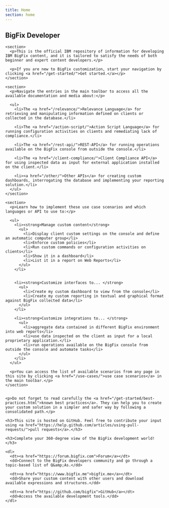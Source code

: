 ```yaml
---
title: Home
section: home
---
```


<div class="container-left">
  <article class="article">
    <h1>BigFix Developer</h1>

    <section>
      <p>This is the official IBM repository of information for developing IBM BigFix content, and it is tailored to satisfy the needs of both beginner and expert content developers.</p>

      <p>If you are new to BigFix customization, start your navigation by clicking <a href="/get-started/">Get started.</a></p>
    </section>

    <section>
      <p>Navigate the entries in the main toolbar to access all the available documentation and media about:</p>

      <ul>
        <li>The <a href="/relevance/">Relevance Language</a> for retrieving and manipulating information defined on clients or collected in the database.</li>

        <li>The <a href="/action-script/">Action Script Language</a> for running configuration activities on clients and remediating lack of compliance.</li>

        <li>The <a href="/rest-api/">REST-API</a> for running operations available on the BigFix console from outside the console.</li>

        <li>The <a href="/client-compliance/">Client Compliance API</a> for using inspected data as input for external application installed on the client.</li>

        <li><a href="/other/">Other APIs</a> for creating custom dashboards, interrogating the database and implementing your reporting solution.</li>
      </ul>
    </section>

    <section>
      <p>Learn how to implement these use case scenarios and which languages or API to use to:</p>

      <ul>
        <li><strong>Manage custom content</strong>
          <ul>
            <li>Display client custom settings on the console and define an automatic computer group</li>
            <li>Enforce custom policies</li>
            <li>Run custom commands or configuration activities on clients</li>
            <li>Show it in a dashboard</li>
            <li>List it in a report on Web Reports</li>
          </ul>
        </li>


        <li><strong>Customize interfaces to... </strong>
          <ul>
            <li>Create my custom dashboard to view from the console</li>
            <li>Create my custom reporting in textual and graphical format against BigFix collected data</li>
          </ul>
        </li>

        <li><strong>Customize integrations to... </strong>
          <ul>
            <li>aggregate data contained in different BigFix environment into web reports</li>
            <li>use data inspected on the client as input for a local proprietary application.</li>
            <li>run operations available on the BigFix console from outside the console and automate tasks</li>
          </ul>
        </li>
      </ul>

      <p>You can access the list of available scenarios from any page in this site by clicking <a href="/use-cases/">use case scenarios</a> in the main toolbar.</p>
    </section>

    
    <p>Do not forget to read carefully the <a href="/get-started/best-practices.html">known best practices</a>. They can help you to create your custom solution in a simpler and safer way by following a consolidated path.</p>
  </article>
</div>

<div class="container-right">
  <aside class="side-nav">
    
  
    <h3>This site is hosted on GitHub. Feel free to contribute your input using <a href="https://help.github.com/articles/using-pull-requests/">pull requests</a>.</h3>
  
    <h3>Complete your 360-degree view of the BigFix development world!</h3>

    <dl>
      <dt><a href="https://forum.bigfix.com">Forum</a></dt>
      <dd>Connect to the BigFix developers community and go through a topic-based list of Q&amp;As.</dd>

      <dt><a href="https://www.bigfix.me">bigfix.me</a></dt>
      <dd>Share your custom content with other users and download available expressions and structures.</dd>

      <dt><a href="https://github.com/bigfix">GitHub</a></dt>
      <dd>Access the available development tools.</dd>
    </dl>
  
  </aside>
</div>
